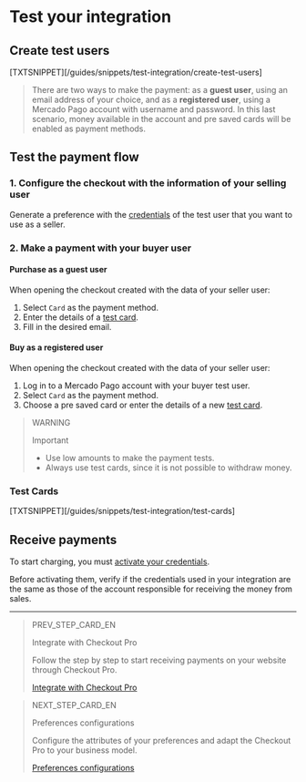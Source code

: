 # Test your integration

## Create test users

[TXTSNIPPET][/guides/snippets/test-integration/create-test-users]

> There are two ways to make the payment: as a **guest user**, using an email address of your choice, and as a **registered user**, using a Mercado Pago account with username and password. In this last scenario, money available in the account and pre saved cards will be enabled as payment methods.

## Test the payment flow

### 1. Configure the checkout with the information of your selling user

Generate a preference with the [credentials](/developers/en/docs/checkout-pro/additional-content/your-integrations/credentials) of the test user that you want to use as a seller.

### 2. Make a payment with your buyer user

#### Purchase as a guest user

When opening the checkout created with the data of your seller user:

1. Select `Card` as the payment method.
2. Enter the details of a [test card](/developers/en/docs/checkout-pro/additional-content/your-integrations/test/cards).
3. Fill in the desired email.

#### Buy as a registered user

When opening the checkout created with the data of your seller user:

1. Log in to a Mercado Pago account with your buyer test user.
2. Select `Card` as the payment method.
3. Choose a pre saved card or enter the details of a new [test card](/developers/en/docs/checkout-pro/additional-content/your-integrations/test/cards).

>WARNING
>
>Important
>
> * Use low amounts to make the payment tests.
> * Always use test cards, since it is not possible to withdraw money.


### Test Cards

[TXTSNIPPET][/guides/snippets/test-integration/test-cards]

## Receive payments

To start charging, you must [activate your credentials](/developers/en/docs/checkout-pro/additional-content/your-integrations/credentials).

Before activating them, verify if the credentials used in your integration are the same as those of the account responsible for receiving the money from sales.

---

> PREV_STEP_CARD_EN
>
> Integrate with Checkout Pro
>
> Follow the step by step to start receiving payments on your website through Checkout Pro.
>
> [Integrate with Checkout Pro](/developers/en/docs/checkout-pro/integration-configuration/integrate-checkout-pro)

> NEXT_STEP_CARD_EN
>
> Preferences configurations
>
> Configure the attributes of your preferences and adapt the Checkout Pro to your business model.
>
> [Preferences configurations](/developers/en/docs/checkout-pro/checkout-customization/preferences)